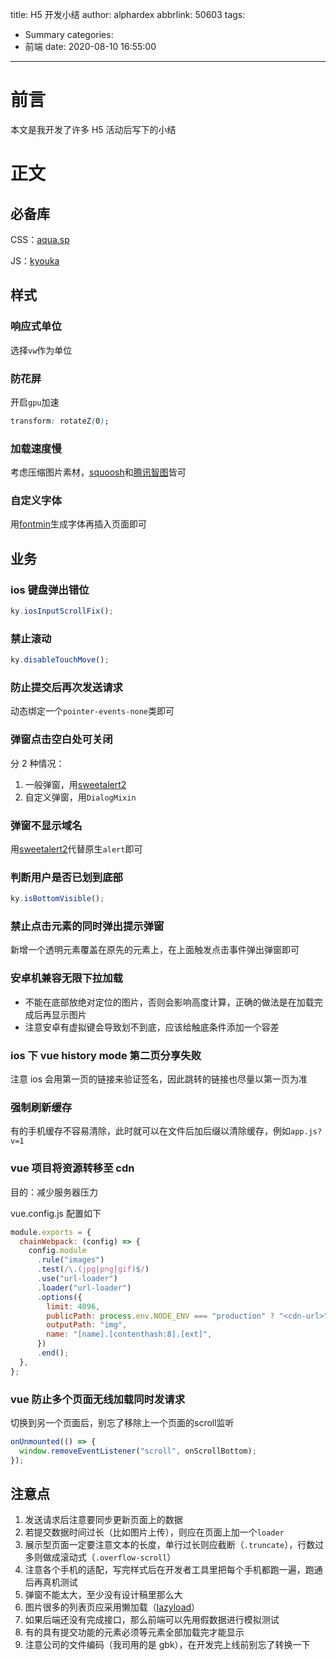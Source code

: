 title: H5 开发小结
author: alphardex
abbrlink: 50603
tags:
  - Summary
categories:
  - 前端
date: 2020-08-10 16:55:00
---
# 前言

本文是我开发了许多 H5 活动后写下的小结

<!--more-->

# 正文

## 必备库

CSS：[aqua.sp](https://github.com/alphardex/aqua.sp)

JS：[kyouka](https://github.com/alphardex/kyouka)

## 样式

### 响应式单位

选择`vw`作为单位

### 防花屏

开启`gpu`加速

```css
transform: rotateZ(0);
```

### 加载速度慢

考虑压缩图片素材，[squoosh](https://squoosh.app/)和[腾讯智图](https://zhitu.isux.us/index.php/preview/download)皆可

### 自定义字体

用[fontmin](https://github.com/ecomfe/fontmin)生成字体再插入页面即可

## 业务

### ios 键盘弹出错位

```js
ky.iosInputScrollFix();
```

### 禁止滚动

```js
ky.disableTouchMove();
```

### 防止提交后再次发送请求

动态绑定一个`pointer-events-none`类即可

### 弹窗点击空白处可关闭

分 2 种情况：

1. 一般弹窗，用[sweetalert2](https://github.com/sweetalert2/sweetalert2)
2. 自定义弹窗，用`DialogMixin`

### 弹窗不显示域名

用[sweetalert2](https://github.com/sweetalert2/sweetalert2)代替原生`alert`即可

### 判断用户是否已划到底部

```js
ky.isBottomVisible();
```

### 禁止点击元素的同时弹出提示弹窗

新增一个透明元素覆盖在原先的元素上，在上面触发点击事件弹出弹窗即可

### 安卓机兼容无限下拉加载

- 不能在底部放绝对定位的图片，否则会影响高度计算，正确的做法是在加载完成后再显示图片
- 注意安卓有虚拟键会导致划不到底，应该给触底条件添加一个容差

### ios 下 vue history mode 第二页分享失败

注意 ios 会用第一页的链接来验证签名，因此跳转的链接也尽量以第一页为准

### 强制刷新缓存

有的手机缓存不容易清除，此时就可以在文件后加后缀以清除缓存，例如`app.js?v=1`

### vue 项目将资源转移至 cdn

目的：减少服务器压力

vue.config.js 配置如下

```js
module.exports = {
  chainWebpack: (config) => {
    config.module
      .rule("images")
      .test(/\.(jpg|png|gif)$/)
      .use("url-loader")
      .loader("url-loader")
      .options({
        limit: 4096,
        publicPath: process.env.NODE_ENV === "production" ? "<cdn-url>" : "./",
        outputPath: "img",
        name: "[name].[contenthash:8].[ext]",
      })
      .end();
  },
};
```

### vue 防止多个页面无线加载同时发请求

切换到另一个页面后，别忘了移除上一个页面的scroll监听

```js
onUnmounted(() => {
  window.removeEventListener("scroll", onScrollBottom);
});
```

## 注意点

1. 发送请求后注意要同步更新页面上的数据
2. 若提交数据时间过长（比如图片上传），则应在页面上加一个`loader`
3. 展示型页面一定要注意文本的长度，单行过长则应截断（`.truncate`），行数过多则做成滚动式（`.overflow-scroll`）
4. 注意各个手机的适配，写完样式后在开发者工具里把每个手机都跑一遍，跑通后再真机测试
5. 弹窗不能太大，至少没有设计稿里那么大
6. 图片很多的列表页应采用懒加载（[lazyload](https://github.com/tuupola/lazyload)）
7. 如果后端还没有完成接口，那么前端可以先用假数据进行模拟测试
8. 有的具有提交功能的元素必须等元素全部加载完才能显示
9. 注意公司的文件编码（我司用的是 gbk），在开发完上线前别忘了转换一下